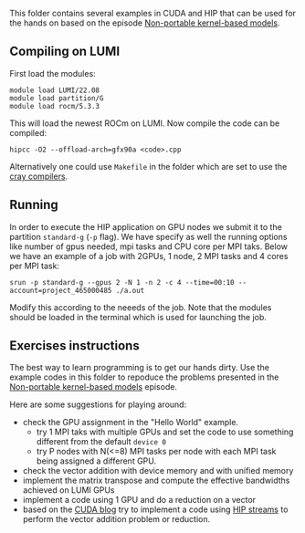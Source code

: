 This folder contains several examples in CUDA and HIP that can be used for the hands on based on the episode [Non-portable kernel-based models](https://enccs.github.io/gpu-programming/9-non-portable-kernel-models/). 
## Compiling on LUMI
First load the modules:
```
module load LUMI/22.08
module load partition/G
module load rocm/5.3.3
``` 
This will load the newest ROCm on LUMI.
Now compile the code can be compiled:
```
hipcc -O2 --offload-arch=gfx90a <code>.cpp
``` 
Alternatively one could use `Makefile` in the folder which are set to use the [cray compilers](https://docs.lumi-supercomputer.eu/development/compiling/prgenv/#using-hipcc). 
## Running
In order to execute the HIP application on GPU nodes we submit it to the partition `standard-g` (`-p` flag). We have specify as well the running options like number of gpus needed, mpi tasks and CPU core per MPI taks. Below we have an example of a job with 2GPUs, 1 node, 2 MPI tasks and 4 cores per MPI task:

``` 
srun -p standard-g --gpus 2 -N 1 -n 2 -c 4 --time=00:10 --account=project_465000485 ./a.out
``` 
Modify this according to the neeeds of the job. Note that the modules should be loaded in the terminal which is used for launching the job.

## Exercises instructions
The best way to learn programming is to get our hands dirty. Use the example codes in this folder to repoduce the problems presented in the [Non-portable kernel-based models](https://enccs.github.io/gpu-programming/9-non-portable-kernel-models/) episode.

Here are some suggestions for playing around:
* check the GPU assignment in the "Hello World" example. 
    - try  1 MPI taks with multiple GPUs and set the code to use something different from the default `device 0`
    - try P nodes with N(<=8)  MPI tasks per node with each MPI task being assigned a different GPU.
* check the vector addition with device memory and with unified memory
* implement the matrix transpose and compute the effective bandwidths achieved on LUMI GPUs
* implement a code using 1 GPU and do a reduction on a vector
* based on the [CUDA blog](https://developer.download.nvidia.com/assets/cuda/files/reduction.pdf) try to implement a code using [HIP streams](https://docs.amd.com/bundle/4.5-HIP-API/page/group___stream.html)  to perform the vector addition problem or reduction.
